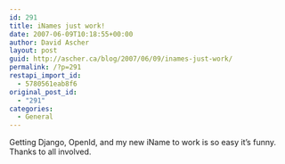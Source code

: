 ```yaml
---
id: 291
title: iNames just work!
date: 2007-06-09T10:18:55+00:00
author: David Ascher
layout: post
guid: http://ascher.ca/blog/2007/06/09/inames-just-work/
permalink: /?p=291
restapi_import_id:
  - 5780561eab8f6
original_post_id:
  - "291"
categories:
  - General
---
```

Getting Django, OpenId, and my new iName to work is so easy it&#8217;s funny. Thanks to all involved.